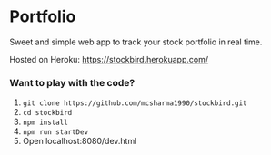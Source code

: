# Portfolio
Sweet and simple web app to track your stock portfolio in real time.

Hosted on Heroku: https://stockbird.herokuapp.com/

### Want to play with the code? ###

1. `git clone https://github.com/mcsharma1990/stockbird.git`
2. `cd stockbird`
3. `npm install`
4. `npm run startDev`
5. Open localhost:8080/dev.html


